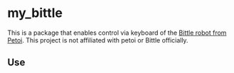 # my_bittle

This is a package that enables control via keyboard of
the [Bittle robot from Petoi](https://www.petoi.com/pages/bittle-open-source-bionic-robot-dog). This project is not
affiliated with
petoi or Bittle officially.

## Use
